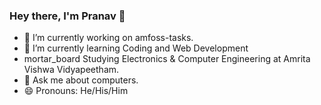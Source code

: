 ### Hey there, I'm Pranav 👋

- 🔭 I’m currently working on amfoss-tasks.
- 🌱 I’m currently learning Coding and Web Development
- mortar_board   Studying Electronics & Computer Engineering at Amrita Vishwa Vidyapeetham.
- 💬 Ask me about computers.
- 😄 Pronouns: He/His/Him
